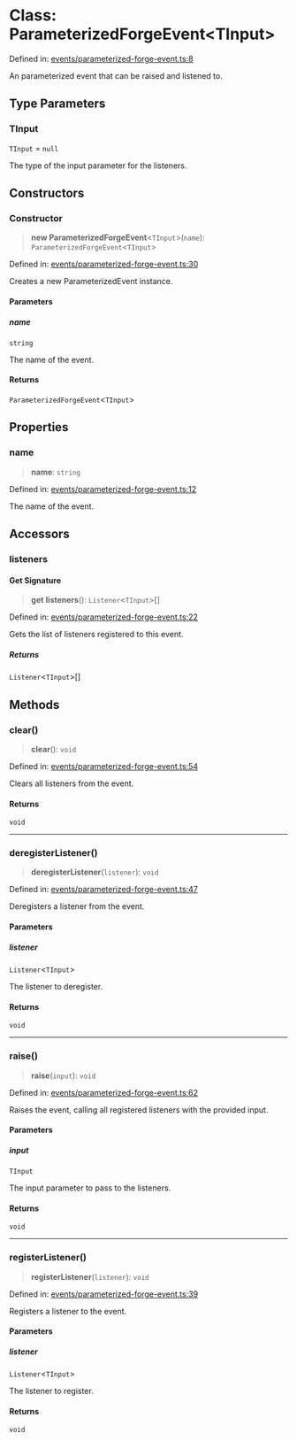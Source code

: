 # Class: ParameterizedForgeEvent\<TInput\>

Defined in: [events/parameterized-forge-event.ts:8](https://github.com/Forge-Game-Engine/Forge/blob/80c88dbc1226e2ea185d187b85121eb9c3da7ead/src/events/parameterized-forge-event.ts#L8)

An parameterized event that can be raised and listened to.

## Type Parameters

### TInput

`TInput` = `null`

The type of the input parameter for the listeners.

## Constructors

### Constructor

> **new ParameterizedForgeEvent**\<`TInput`\>(`name`): `ParameterizedForgeEvent`\<`TInput`\>

Defined in: [events/parameterized-forge-event.ts:30](https://github.com/Forge-Game-Engine/Forge/blob/80c88dbc1226e2ea185d187b85121eb9c3da7ead/src/events/parameterized-forge-event.ts#L30)

Creates a new ParameterizedEvent instance.

#### Parameters

##### name

`string`

The name of the event.

#### Returns

`ParameterizedForgeEvent`\<`TInput`\>

## Properties

### name

> **name**: `string`

Defined in: [events/parameterized-forge-event.ts:12](https://github.com/Forge-Game-Engine/Forge/blob/80c88dbc1226e2ea185d187b85121eb9c3da7ead/src/events/parameterized-forge-event.ts#L12)

The name of the event.

## Accessors

### listeners

#### Get Signature

> **get** **listeners**(): `Listener`\<`TInput`\>[]

Defined in: [events/parameterized-forge-event.ts:22](https://github.com/Forge-Game-Engine/Forge/blob/80c88dbc1226e2ea185d187b85121eb9c3da7ead/src/events/parameterized-forge-event.ts#L22)

Gets the list of listeners registered to this event.

##### Returns

`Listener`\<`TInput`\>[]

## Methods

### clear()

> **clear**(): `void`

Defined in: [events/parameterized-forge-event.ts:54](https://github.com/Forge-Game-Engine/Forge/blob/80c88dbc1226e2ea185d187b85121eb9c3da7ead/src/events/parameterized-forge-event.ts#L54)

Clears all listeners from the event.

#### Returns

`void`

***

### deregisterListener()

> **deregisterListener**(`listener`): `void`

Defined in: [events/parameterized-forge-event.ts:47](https://github.com/Forge-Game-Engine/Forge/blob/80c88dbc1226e2ea185d187b85121eb9c3da7ead/src/events/parameterized-forge-event.ts#L47)

Deregisters a listener from the event.

#### Parameters

##### listener

`Listener`\<`TInput`\>

The listener to deregister.

#### Returns

`void`

***

### raise()

> **raise**(`input`): `void`

Defined in: [events/parameterized-forge-event.ts:62](https://github.com/Forge-Game-Engine/Forge/blob/80c88dbc1226e2ea185d187b85121eb9c3da7ead/src/events/parameterized-forge-event.ts#L62)

Raises the event, calling all registered listeners with the provided input.

#### Parameters

##### input

`TInput`

The input parameter to pass to the listeners.

#### Returns

`void`

***

### registerListener()

> **registerListener**(`listener`): `void`

Defined in: [events/parameterized-forge-event.ts:39](https://github.com/Forge-Game-Engine/Forge/blob/80c88dbc1226e2ea185d187b85121eb9c3da7ead/src/events/parameterized-forge-event.ts#L39)

Registers a listener to the event.

#### Parameters

##### listener

`Listener`\<`TInput`\>

The listener to register.

#### Returns

`void`
